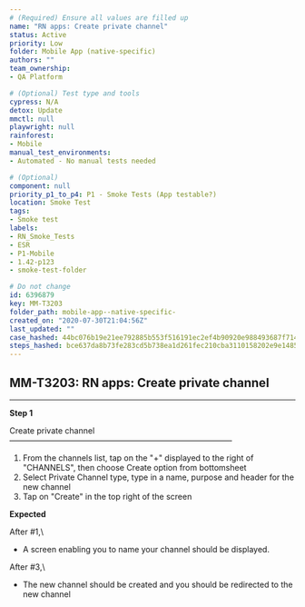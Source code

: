 ```yaml
---
# (Required) Ensure all values are filled up
name: "RN apps: Create private channel"
status: Active
priority: Low
folder: Mobile App (native-specific)
authors: ""
team_ownership: 
- QA Platform

# (Optional) Test type and tools
cypress: N/A
detox: Update
mmctl: null
playwright: null
rainforest: 
- Mobile
manual_test_environments: 
- Automated - No manual tests needed

# (Optional)
component: null
priority_p1_to_p4: P1 - Smoke Tests (App testable?)
location: Smoke Test
tags: 
- Smoke test
labels: 
- RN_Smoke_Tests
- ESR
- P1-Mobile
- 1.42-p123
- smoke-test-folder

# Do not change
id: 6396879
key: MM-T3203
folder_path: mobile-app--native-specific-
created_on: "2020-07-30T21:04:56Z"
last_updated: ""
case_hashed: 44bc076b19e21ee792885b553f516191ec2ef4b90920e988493687f71419b3224997a6f7b31df66da3b59f074d29fc84
steps_hashed: bce637da8b73fe283cd5b738ea1d261fec210cba3110158202e9e1485585df10b23adce138a0b523ef59cf2bb2cf46ab
---
```


## MM-T3203: RN apps: Create private channel

---

**Step 1**

Create private channel\
————————————————————————————

1. From the channels list, tap on the "+" displayed to the right of "CHANNELS", then choose Create option from bottomsheet
2. Select Private Channel type, type in a name, purpose and header for the new channel
3. Tap on "Create" in the top right of the screen

**Expected**

After #1,\\

- A screen enabling you to name your channel should be displayed.

After #3,\\

- The new channel should be created and you should be redirected to the new channel
